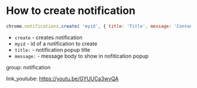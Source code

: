 # How to create notification

```javascript
chrome.notifications.create( 'myid', { title: 'Title', message: 'Content' } );
```

- `create` - creates notification
- `myid` - id of a notification to create
- `title:` - notification popup title
- `message:` - message body to show in nofitication popup

group: notification


link_youtube: https://youtu.be/GYUUCa3wvQA
